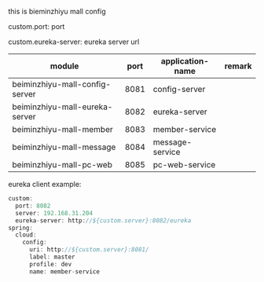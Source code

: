 this is bieminzhiyu mall config

custom.port: port

custom.eureka-server: eureka server url



| module                         | port | application-name | remark |
| ------------------------------ | ---- | ---------------- | ------ |
| beiminzhiyu-mall-config-server | 8081 | config-server    |        |
| beiminzhiyu-mall-eureka-server | 8082 | eureka-server    |        |
| beiminzhiyu-mall-member        | 8083 | member-service   |        |
| beiminzhiyu-mall-message       | 8084 | message-service  |        |
| beiminzhiyu-mall-pc-web        | 8085 | pc-web-service   |        |

eureka client example:

```java
custom:
  port: 8082
  server: 192.168.31.204
  eureka-server: http://${custom.server}:8082/eureka
spring:
  cloud:
    config:
      uri: http://${custom.server}:8081/
      label: master
      profile: dev
      name: member-service
```

